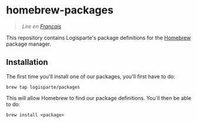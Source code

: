 # homebrew-packages

> *Lire en [Français](/docs/README.fr.md)*

This repository contains Logisparte's package definitions for the [Homebrew](https://brew.sh) package manager.

## Installation

The first time you'll install one of our packages, you'll first have to do:

```shell
brew tap logisparte/packages
```

This will allow Homebrew to find our package definitions. You'll then be able to  do:

```shell
brew install <package>
```
